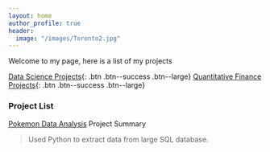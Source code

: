```yaml
---
layout: home
author_profile: true
header: 
  image: "/images/Toronto2.jpg"
---
```



Welcome to my page, here is a list of my projects 


[Data Science Projects](https://sasanmehrabian.github.io/da/){: .btn .btn--success .btn--large}
[Quantitative Finance Projects](https://sasanmehrabian.github.io/qf/){: .btn .btn--success .btn--large}
### Project List 

[Pokemon Data Analysis](https://nbviewer.jupyter.org/github/amarsahota/projects/blob/master/Python_notebooks/Pokemon_Project/Pokemon_Project_AmarSahota.ipynb) 
Project Summary 
>Used Python to extract data from large SQL database. 

